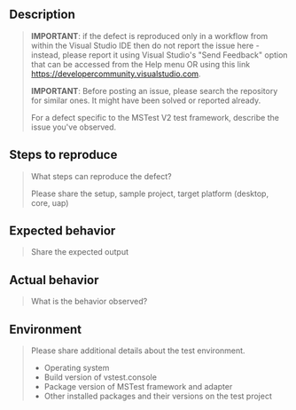 ## Description
> **IMPORTANT**: if the defect is reproduced only in a workflow from within the Visual Studio IDE then do not report the issue here - instead, please report it using Visual Studio's "Send Feedback" option that can be accessed from the Help menu OR using this link https://developercommunity.visualstudio.com.
>
> **IMPORTANT**: Before posting an issue, please search the repository for similar ones. It might have been solved or reported already. 
> 
> For a defect specific to the MSTest V2 test framework, describe the issue you've observed.

## Steps to reproduce
> What steps can reproduce the defect?
> 
> Please share the setup, sample project, target platform (desktop, core, uap)

## Expected behavior
> Share the expected output

## Actual behavior
> What is the behavior observed?

## Environment
> Please share additional details about the test environment.
>  - Operating system
>  - Build version of vstest.console
>  - Package version of MSTest framework and adapter
>  - Other installed packages and their versions on the test project
